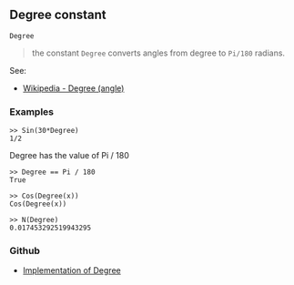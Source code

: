 ## Degree constant

```
Degree
```

> the constant `Degree` converts angles from degree to `Pi/180` radians.
 
See:
* [Wikipedia - Degree (angle)](http://en.wikipedia.org/wiki/Degree_(angle)) 
 
### Examples

```
>> Sin(30*Degree)
1/2
```

Degree has the value of Pi / 180
```
>> Degree == Pi / 180
True

>> Cos(Degree(x))
Cos(Degree(x))
 
>> N(Degree)    
0.017453292519943295   
```

### Github

* [Implementation of Degree](https://github.com/axkr/symja_android_library/blob/master/symja_android_library/matheclipse-core/src/main/java/org/matheclipse/core/builtin/ConstantDefinitions.java#L752) 
